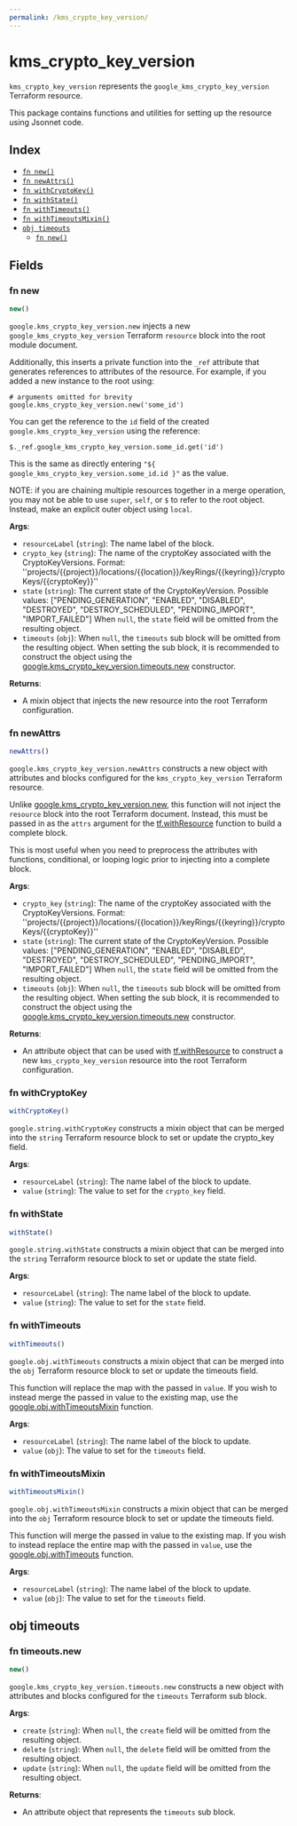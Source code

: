 ```yaml
---
permalink: /kms_crypto_key_version/
---
```


# kms_crypto_key_version

`kms_crypto_key_version` represents the `google_kms_crypto_key_version` Terraform resource.



This package contains functions and utilities for setting up the resource using Jsonnet code.


## Index

* [`fn new()`](#fn-new)
* [`fn newAttrs()`](#fn-newattrs)
* [`fn withCryptoKey()`](#fn-withcryptokey)
* [`fn withState()`](#fn-withstate)
* [`fn withTimeouts()`](#fn-withtimeouts)
* [`fn withTimeoutsMixin()`](#fn-withtimeoutsmixin)
* [`obj timeouts`](#obj-timeouts)
  * [`fn new()`](#fn-timeoutsnew)

## Fields

### fn new

```ts
new()
```


`google.kms_crypto_key_version.new` injects a new `google_kms_crypto_key_version` Terraform `resource`
block into the root module document.

Additionally, this inserts a private function into the `_ref` attribute that generates references to attributes of the
resource. For example, if you added a new instance to the root using:

    # arguments omitted for brevity
    google.kms_crypto_key_version.new('some_id')

You can get the reference to the `id` field of the created `google.kms_crypto_key_version` using the reference:

    $._ref.google_kms_crypto_key_version.some_id.get('id')

This is the same as directly entering `"${ google_kms_crypto_key_version.some_id.id }"` as the value.

NOTE: if you are chaining multiple resources together in a merge operation, you may not be able to use `super`, `self`,
or `$` to refer to the root object. Instead, make an explicit outer object using `local`.

**Args**:
  - `resourceLabel` (`string`): The name label of the block.
  - `crypto_key` (`string`): The name of the cryptoKey associated with the CryptoKeyVersions.
Format: &#39;&#39;projects/{{project}}/locations/{{location}}/keyRings/{{keyring}}/cryptoKeys/{{cryptoKey}}&#39;&#39;
  - `state` (`string`): The current state of the CryptoKeyVersion. Possible values: [&#34;PENDING_GENERATION&#34;, &#34;ENABLED&#34;, &#34;DISABLED&#34;, &#34;DESTROYED&#34;, &#34;DESTROY_SCHEDULED&#34;, &#34;PENDING_IMPORT&#34;, &#34;IMPORT_FAILED&#34;] When `null`, the `state` field will be omitted from the resulting object.
  - `timeouts` (`obj`):  When `null`, the `timeouts` sub block will be omitted from the resulting object. When setting the sub block, it is recommended to construct the object using the [google.kms_crypto_key_version.timeouts.new](#fn-timeoutsnew) constructor.

**Returns**:
- A mixin object that injects the new resource into the root Terraform configuration.


### fn newAttrs

```ts
newAttrs()
```


`google.kms_crypto_key_version.newAttrs` constructs a new object with attributes and blocks configured for the `kms_crypto_key_version`
Terraform resource.

Unlike [google.kms_crypto_key_version.new](#fn-new), this function will not inject the `resource`
block into the root Terraform document. Instead, this must be passed in as the `attrs` argument for the
[tf.withResource](https://github.com/tf-libsonnet/core/tree/main/docs#fn-withresource) function to build a complete block.

This is most useful when you need to preprocess the attributes with functions, conditional, or looping logic prior to
injecting into a complete block.

**Args**:
  - `crypto_key` (`string`): The name of the cryptoKey associated with the CryptoKeyVersions.
Format: &#39;&#39;projects/{{project}}/locations/{{location}}/keyRings/{{keyring}}/cryptoKeys/{{cryptoKey}}&#39;&#39;
  - `state` (`string`): The current state of the CryptoKeyVersion. Possible values: [&#34;PENDING_GENERATION&#34;, &#34;ENABLED&#34;, &#34;DISABLED&#34;, &#34;DESTROYED&#34;, &#34;DESTROY_SCHEDULED&#34;, &#34;PENDING_IMPORT&#34;, &#34;IMPORT_FAILED&#34;] When `null`, the `state` field will be omitted from the resulting object.
  - `timeouts` (`obj`):  When `null`, the `timeouts` sub block will be omitted from the resulting object. When setting the sub block, it is recommended to construct the object using the [google.kms_crypto_key_version.timeouts.new](#fn-timeoutsnew) constructor.

**Returns**:
  - An attribute object that can be used with [tf.withResource](https://github.com/tf-libsonnet/core/tree/main/docs#fn-withresource) to construct a new `kms_crypto_key_version` resource into the root Terraform configuration.


### fn withCryptoKey

```ts
withCryptoKey()
```

`google.string.withCryptoKey` constructs a mixin object that can be merged into the `string`
Terraform resource block to set or update the crypto_key field.



**Args**:
  - `resourceLabel` (`string`): The name label of the block to update.
  - `value` (`string`): The value to set for the `crypto_key` field.


### fn withState

```ts
withState()
```

`google.string.withState` constructs a mixin object that can be merged into the `string`
Terraform resource block to set or update the state field.



**Args**:
  - `resourceLabel` (`string`): The name label of the block to update.
  - `value` (`string`): The value to set for the `state` field.


### fn withTimeouts

```ts
withTimeouts()
```

`google.obj.withTimeouts` constructs a mixin object that can be merged into the `obj`
Terraform resource block to set or update the timeouts field.

This function will replace the map with the passed in `value`. If you wish to instead merge the
passed in value to the existing map, use the [google.obj.withTimeoutsMixin](TODO) function.

**Args**:
  - `resourceLabel` (`string`): The name label of the block to update.
  - `value` (`obj`): The value to set for the `timeouts` field.


### fn withTimeoutsMixin

```ts
withTimeoutsMixin()
```

`google.obj.withTimeoutsMixin` constructs a mixin object that can be merged into the `obj`
Terraform resource block to set or update the timeouts field.

This function will merge the passed in value to the existing map. If you wish
to instead replace the entire map with the passed in `value`, use the [google.obj.withTimeouts](TODO)
function.


**Args**:
  - `resourceLabel` (`string`): The name label of the block to update.
  - `value` (`obj`): The value to set for the `timeouts` field.


## obj timeouts



### fn timeouts.new

```ts
new()
```


`google.kms_crypto_key_version.timeouts.new` constructs a new object with attributes and blocks configured for the `timeouts`
Terraform sub block.



**Args**:
  - `create` (`string`):  When `null`, the `create` field will be omitted from the resulting object.
  - `delete` (`string`):  When `null`, the `delete` field will be omitted from the resulting object.
  - `update` (`string`):  When `null`, the `update` field will be omitted from the resulting object.

**Returns**:
  - An attribute object that represents the `timeouts` sub block.
